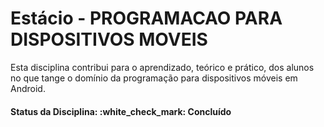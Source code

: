 <h1>Estácio - PROGRAMACAO PARA DISPOSITIVOS MOVEIS</h1>

<p>
Esta disciplina contribui para o aprendizado, teórico e prático, dos alunos no que tange o domínio da programação para dispositivos móveis em Android.
</p>

<h4><b>Status da Disciplina:</b> :white_check_mark: Concluído</h4>
